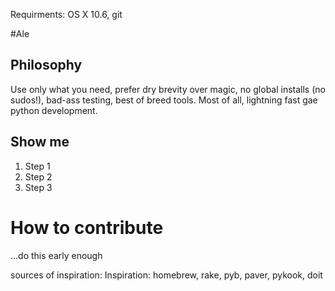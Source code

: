 Requirments:  OS X 10.6, git


#Ale
## Philosophy
Use only what you need, prefer dry brevity over magic, no global installs (no sudos!), bad-ass testing, best of breed tools.  Most of all, lightning fast gae python development.

## Show me
1.  Step 1 
2.  Step 2 
3.  Step 3

# How to contribute
...do this early enough

sources of inspiration:  Inspiration: homebrew, rake, pyb, paver, pykook, doit


